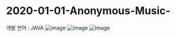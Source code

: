 # 2020-01-01-Anonymous-Music-

개발 언어 : JAVA
![image](https://user-images.githubusercontent.com/52366178/92350471-1a3bfb80-f114-11ea-9327-b984b8aad6f1.png)
![image](https://user-images.githubusercontent.com/52366178/92350475-1c05bf00-f114-11ea-814a-0f8f02a93481.png)
![image](https://user-images.githubusercontent.com/52366178/92350479-1d36ec00-f114-11ea-86e3-544f139cfba0.png)
